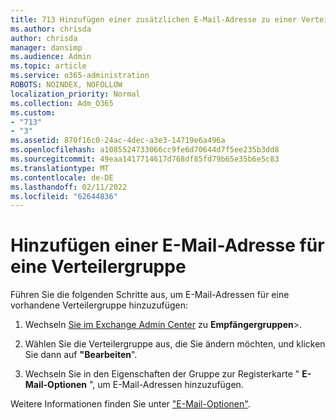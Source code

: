 ```yaml
---
title: 713 Hinzufügen einer zusätzlichen E-Mail-Adresse zu einer Verteilerliste
ms.author: chrisda
author: chrisda
manager: dansimp
ms.audience: Admin
ms.topic: article
ms.service: o365-administration
ROBOTS: NOINDEX, NOFOLLOW
localization_priority: Normal
ms.collection: Adm_O365
ms.custom:
- "713"
- "3"
ms.assetid: 870f16c0-24ac-4dec-a3e3-14719e6a496a
ms.openlocfilehash: a1085524733066cc9fe6d70644d7f5ee235b3dd8
ms.sourcegitcommit: 49eaa1417714617d768df85fd79b65e35b6e5c83
ms.translationtype: MT
ms.contentlocale: de-DE
ms.lasthandoff: 02/11/2022
ms.locfileid: "62644836"
---
```

# <a name="add-an-email-address-for-a-distribution-group"></a>Hinzufügen einer E-Mail-Adresse für eine Verteilergruppe

Führen Sie die folgenden Schritte aus, um E-Mail-Adressen für eine vorhandene Verteilergruppe hinzuzufügen:

1. Wechseln [Sie im Exchange Admin Center](https://outlook.office365.com/ecp/) zu **Empfängergruppen**\>.

2. Wählen Sie die Verteilergruppe aus, die Sie ändern möchten, und klicken Sie dann auf **"Bearbeiten**".

3. Wechseln Sie in den Eigenschaften der Gruppe zur Registerkarte " **E-Mail-Optionen** ", um E-Mail-Adressen hinzuzufügen. 

Weitere Informationen finden Sie unter ["E-Mail-Optionen"](https://technet.microsoft.com/library/bb124513.aspx#emailoptions).
